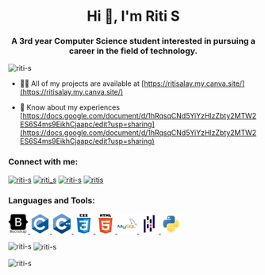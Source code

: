 <h1 align="center">Hi 👋, I'm Riti S</h1>
<h3 align="center">A 3rd year Computer Science student interested in pursuing a career in the field of technology.</h3>

<p align="left"> <img src="https://komarev.com/ghpvc/?username=riti-s&label=Profile%20views&color=0e75b6&style=flat" alt="riti-s" /> </p>

<p align="left"> <a href="https://github.com/ryo-ma/github-profile-trophy"></a> </p>

- 👨‍💻 All of my projects are available at [https://ritisalay.my.canva.site/](https://ritisalay.my.canva.site/)

- 📄 Know about my experiences [https://docs.google.com/document/d/1hRqsqCNd5YiYzHlzZbty2MTW2ES6S4ms9EikhCjaapc/edit?usp=sharing](https://docs.google.com/document/d/1hRqsqCNd5YiYzHlzZbty2MTW2ES6S4ms9EikhCjaapc/edit?usp=sharing)

<h3 align="left">Connect with me:</h3>
<p align="left">
<a href="https://linkedin.com/in/riti-s" target="blank"><img align="center" src="https://raw.githubusercontent.com/rahuldkjain/github-profile-readme-generator/master/src/images/icons/Social/linked-in-alt.svg" alt="riti-s" height="30" width="40" /></a>
<a href="https://www.hackerrank.com/riti_s" target="blank"><img align="center" src="https://raw.githubusercontent.com/rahuldkjain/github-profile-readme-generator/master/src/images/icons/Social/hackerrank.svg" alt="riti_s" height="30" width="40" /></a>
<a href="https://www.leetcode.com/riti-s" target="blank"><img align="center" src="https://raw.githubusercontent.com/rahuldkjain/github-profile-readme-generator/master/src/images/icons/Social/leet-code.svg" alt="riti-s" height="30" width="40" /></a>
<a href="https://auth.geeksforgeeks.org/user/ritis" target="blank"><img align="center" src="https://raw.githubusercontent.com/rahuldkjain/github-profile-readme-generator/master/src/images/icons/Social/geeks-for-geeks.svg" alt="ritis" height="30" width="40" /></a>
</p>

<h3 align="left">Languages and Tools:</h3>
<p align="left"> <a href="https://getbootstrap.com" target="_blank" rel="noreferrer"> <img src="https://raw.githubusercontent.com/devicons/devicon/master/icons/bootstrap/bootstrap-plain-wordmark.svg" alt="bootstrap" width="40" height="40"/> </a> <a href="https://www.cprogramming.com/" target="_blank" rel="noreferrer"> <img src="https://raw.githubusercontent.com/devicons/devicon/master/icons/c/c-original.svg" alt="c" width="40" height="40"/> </a> <a href="https://www.w3schools.com/cpp/" target="_blank" rel="noreferrer"> <img src="https://raw.githubusercontent.com/devicons/devicon/master/icons/cplusplus/cplusplus-original.svg" alt="cplusplus" width="40" height="40"/> </a> <a href="https://www.w3schools.com/css/" target="_blank" rel="noreferrer"> <img src="https://raw.githubusercontent.com/devicons/devicon/master/icons/css3/css3-original-wordmark.svg" alt="css3" width="40" height="40"/> </a> <a href="https://www.w3.org/html/" target="_blank" rel="noreferrer"> <img src="https://raw.githubusercontent.com/devicons/devicon/master/icons/html5/html5-original-wordmark.svg" alt="html5" width="40" height="40"/> </a> <a href="https://www.mysql.com/" target="_blank" rel="noreferrer"> <img src="https://raw.githubusercontent.com/devicons/devicon/master/icons/mysql/mysql-original-wordmark.svg" alt="mysql" width="40" height="40"/> </a> <a href="https://pandas.pydata.org/" target="_blank" rel="noreferrer"> <img src="https://raw.githubusercontent.com/devicons/devicon/2ae2a900d2f041da66e950e4d48052658d850630/icons/pandas/pandas-original.svg" alt="pandas" width="40" height="40"/> </a> <a href="https://www.python.org" target="_blank" rel="noreferrer"> <img src="https://raw.githubusercontent.com/devicons/devicon/master/icons/python/python-original.svg" alt="python" width="40" height="40"/> </a> </p>

<p><img align="left" src="https://github-readme-stats.vercel.app/api/top-langs?username=riti-s&show_icons=true&locale=en&layout=compact" alt="riti-s" /></p>

<p>&nbsp;<img align="center" src="https://github-readme-stats.vercel.app/api?username=riti-s&show_icons=true&locale=en" alt="riti-s" /></p>

<p><img align="center" src="https://github-readme-streak-stats.herokuapp.com/?user=riti-s&" alt="riti-s" /></p>

